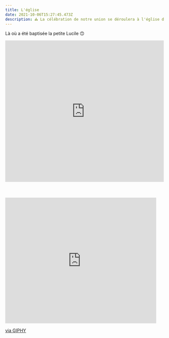 ```yaml
---
title: L'église
date: 2021-10-06T15:27:45.473Z
description: ⛪ La célébration de notre union se déroulera à l'église de Cruet
---
```

Là où a été baptisée la petite Lucile 🙃


<div style="width:100%;height:500px;position:relative;">
<iframe src="https://www.google.com/maps/embed?pb=!1m14!1m8!1m3!1d11180.864143696612!2d6.0926437!3d45.525858!3m2!1i1024!2i768!4f13.1!3m3!1m2!1s0x0%3A0xb593f2081bcdcd66!2sEglise%20de%20Cruet!5e0!3m2!1sen!2sfr!4v1633534102210!5m2!1sen!2sfr" width="100%" height="450" style="border:0;margin:auto" allowfullscreen="" loading="lazy"></iframe></div>


<iframe src="https://giphy.com/embed/DBBySC4uzROSvj9rkg" width="480" height="400" frameBorder="0" class="giphy-embed" allowFullScreen></iframe><p><a href="https://giphy.com/gifs/theoffice-the-office-tv-niagra-part-2-DBBySC4uzROSvj9rkg">via GIPHY</a></p>